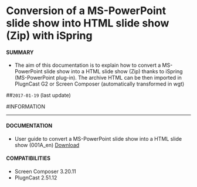 # Conversion of a MS-PowerPoint slide show into HTML slide show (Zip) with iSpring

#### **SUMMARY**
- The aim of this documentation is to explain how to convert a MS-PowerPoint slide show into a HTML slide show (Zip) thanks to iSpring (MS-PowerPoint plug-in). The archive HTML can be then imported in PlugnCast G2 or Screen Composer (automatically transformed in wgt)


##`2017-01-19` (last update)

#INFORMATION
***********************************************************************
#### **DOCUMENTATION**
- User guide to convert a MS-PowerPoint slide show into a HTML slide show
 (001A_en) [Download](https://github.com/Qeedji/archives/blob/master/downloads/application-notes/tools/Conversion-MS-PowerPoint-slide-show-into-HTML-slide-show-with-iSpring_001A_en.pdf)
#### **COMPATIBILITIES**
- Screen Composer 3.20.11
- PlugnCast 2.51.12






